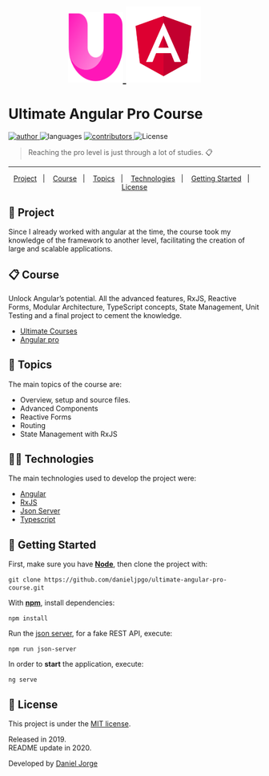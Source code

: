 <h1 align="center">
<a href="https://ultimatecourses.com/learn/angular-pro">
  <img
    alt="ultimate_course"
    title="ultimate_course"
    src=".github/ultimate.svg"
    height="140px" 
    width="110px"
    />
</a>
    <img
    alt="angular"
    title="angular"
    src=".github/angular.png"
    width="150px" />
</h1>
 
<h1> Ultimate Angular Pro Course </h1>

<p align="left">
   <a href="https://github.com/danieljpgo">
      <img
         alt="author"
         src="https://img.shields.io/badge/author-danieljpgo-de3f32?style=flat-square"
      />
   </a>
   <img
      alt="languages"
      src="https://img.shields.io/github/languages/count/danieljpgo/ultimate-angular-pro-course?color=de3f32&style=flat-square"
   />
   <a href="https://github.com/danieljpgo/ultimate-angular-pro-course/graphs/contributors">
      <img
         alt="contributors"
         src="https://img.shields.io/github/contributors/danieljpgo/ultimate-angular-pro-course?color=de3f32&style=flat-square"/>
   </a>
  <img alt="License" src="https://img.shields.io/badge/license-MIT-de3f32?style=flat-square">
</p>

> Reaching the pro level is just through a lot of studies. :clipboard:

----

<p align="center">
   <a href="#memo-project">Project</a>&nbsp;&nbsp;&nbsp;|&nbsp;&nbsp;&nbsp;
   <a href="#clipboard-course">Course</a>&nbsp;&nbsp;&nbsp;|&nbsp;&nbsp;&nbsp;
   <a href="#pushpin-topics">Topics</a>&nbsp;&nbsp;&nbsp;|&nbsp;&nbsp;&nbsp;
   <a href="#man_technologist-technologies">Technologies</a>&nbsp;&nbsp;&nbsp;|&nbsp;&nbsp;&nbsp;
   <a href="#runner-getting-started">Getting Started</a>&nbsp;&nbsp;&nbsp;|&nbsp;&nbsp;&nbsp;
   <a href="#page_with_curl-license">License</a>
</p>

## :memo: Project
Since I already worked with angular at the time, the course took my knowledge of the framework to another level, facilitating the creation of large and scalable applications.

## :clipboard: Course
Unlock Angular’s potential. All the advanced features, RxJS, Reactive Forms, Modular Architecture, TypeScript concepts, State Management, Unit Testing and a final project to cement the knowledge.

- [Ultimate Courses](https://ultimatecourses.com)
- [Angular pro](https://ultimatecourses.com/learn/angular-pro)

## :pushpin: Topics
The main topics of the course are:
- Overview, setup and source files.
- Advanced Components
- Reactive Forms
- Routing
- State Management with RxJS

## :man_technologist: Technologies
The main technologies used to develop the project were:
- [Angular](https://angular.io/)
- [RxJS](https://rxjs.dev/guide/overview)
- [Json Server](https://github.com/typicode/json-server)
- [Typescript](https://www.typescriptlang.org/)

## :runner: Getting Started
First, make sure you have **[Node](https://nodejs.org/en/)**, then clone the project with:
```
git clone https://github.com/danieljpgo/ultimate-angular-pro-course.git
```

With  **[npm](https://nodejs.org/en/knowledge/getting-started/npm/what-is-npm/)**, install dependencies:
```
npm install
```
Run the [json server](https://github.com/typicode/json-server), for a fake REST API, execute:
```
npm run json-server
```
In order to **start** the application, execute:
```
ng serve
```

## :page_with_curl: License
This project is under the [MIT license](https://github.com/danieljpgo/ultimate-angular-pro-course/blob/master/LICENSE).
<div>Released in 2019.</div>
<div>README update in 2020.</div>

Developed by [Daniel Jorge](https://github.com/danieljpgo)